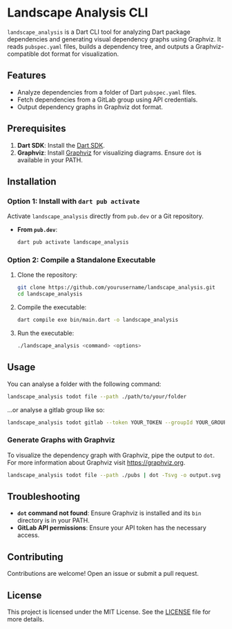 # Landscape Analysis CLI

`landscape_analysis` is a Dart CLI tool for analyzing Dart package dependencies and generating visual dependency graphs using Graphviz. It reads `pubspec.yaml` files, builds a dependency tree, and outputs a Graphviz-compatible dot format for visualization.

## Features

- Analyze dependencies from a folder of Dart `pubspec.yaml` files.
- Fetch dependencies from a GitLab group using API credentials.
- Output dependency graphs in Graphviz dot format.

## Prerequisites

1. **Dart SDK**: Install the [Dart SDK](https://dart.dev/get-dart).
2. **Graphviz**: Install [Graphviz](https://graphviz.org/download/) for visualizing diagrams. Ensure `dot` is available in your PATH.

## Installation

### Option 1: Install with `dart pub activate`

Activate `landscape_analysis` directly from `pub.dev` or a Git repository.

- **From `pub.dev`**:

  ```bash
  dart pub activate landscape_analysis
  ```


### Option 2: Compile a Standalone Executable

1. Clone the repository:

   ```bash
   git clone https://github.com/yourusername/landscape_analysis.git
   cd landscape_analysis
   ```

2. Compile the executable:

   ```bash
   dart compile exe bin/main.dart -o landscape_analysis
   ```

3. Run the executable:

   ```bash
   ./landscape_analysis <command> <options>
   ```

## Usage

You can analyse a folder with the following command:

```bash
landscape_analysis todot file --path ./path/to/your/folder
```

...or analyse a gitlab group like so:

```bash
landscape_analysis todot gitlab --token YOUR_TOKEN --groupId YOUR_GROUP_ID --gitlabApiUrl YOUR_GITLAB_URL
```

### Generate Graphs with Graphviz

To visualize the dependency graph with Graphviz, pipe the output to `dot`.
For more information about Graphviz visit https://graphviz.org.

```bash
landscape_analysis todot file --path ./pubs | dot -Tsvg -o output.svg
```

## Troubleshooting

- **`dot` command not found**: Ensure Graphviz is installed and its `bin` directory is in your PATH.
- **GitLab API permissions**: Ensure your API token has the necessary access.

## Contributing

Contributions are welcome! Open an issue or submit a pull request.

## License

This project is licensed under the MIT License. See the [LICENSE](LICENSE) file for more details.

